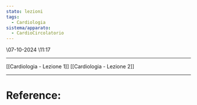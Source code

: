 ```yaml
---
stato: lezioni
tags:
  - Cardiologia
sistema/apparato:
  - CardioCircolatorio
---
```

\07-10-2024 \11:17

--- 

[[Cardiologia - Lezione 1]]
[[Cardiologia - Lezione 2]]












--- 
# Reference:
